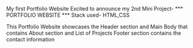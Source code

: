 My first Portfolio Website
Excited to announce my 2nd Mini Project- 
*** PORTFOLIO WEBSITE  ***
Stack used- HTML,CSS 

This Portfolio Website showcases the Header section and Main Body that contains About section and List of Projects 
Footer section contains the contact information 
